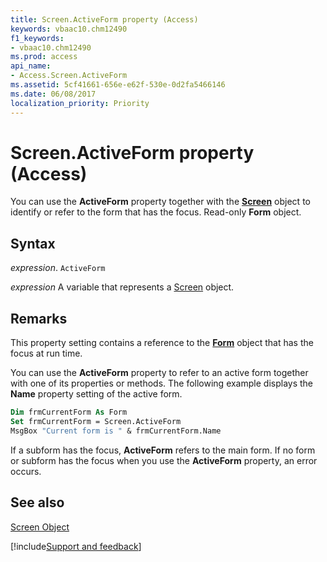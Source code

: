 ```yaml
---
title: Screen.ActiveForm property (Access)
keywords: vbaac10.chm12490
f1_keywords:
- vbaac10.chm12490
ms.prod: access
api_name:
- Access.Screen.ActiveForm
ms.assetid: 5cf41661-656e-e62f-530e-0d2fa5466146
ms.date: 06/08/2017
localization_priority: Priority
---
```



# Screen.ActiveForm property (Access)

You can use the  **ActiveForm** property together with the **[Screen](Access.Screen.md)** object to identify or refer to the form that has the focus. Read-only **Form** object.


## Syntax

_expression_. `ActiveForm`

_expression_ A variable that represents a [Screen](Access.Screen.md) object.


## Remarks

This property setting contains a reference to the  **[Form](Access.Form.md)** object that has the focus at run time.

You can use the  **ActiveForm** property to refer to an active form together with one of its properties or methods. The following example displays the **Name** property setting of the active form.




```vb
Dim frmCurrentForm As Form 
Set frmCurrentForm = Screen.ActiveForm 
MsgBox "Current form is " & frmCurrentForm.Name
```

If a subform has the focus,  **ActiveForm** refers to the main form. If no form or subform has the focus when you use the **ActiveForm** property, an error occurs.


## See also


[Screen Object](Access.Screen.md)

[!include[Support and feedback](~/includes/feedback-boilerplate.md)]